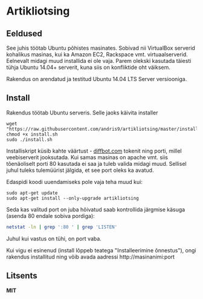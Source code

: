 # Artikliotsing

## Eeldused

See juhis töötab Ubuntu põhistes masinates. Sobivad nii VirtualBox serverid kohalikus masinas, kui ka Amazon EC2, Rackspace vmt. virtuaalserverid. Eelnevalt midagi muud installida ei ole vaja. Parem olekski kasutada täiesti tühja Ubuntu 14.04+ serverit, kuna siis on konfliktide oht väiksem.

Rakendus on arendatud ja testitud Ubuntu 14.04 LTS Server versiooniga.

## Install

Rakendus töötab Ubuntu serveris. Selle jaoks käivita installer

    wget "https://raw.githubusercontent.com/andris9/artikliotsing/master/install.sh"
    chmod +x install.sh
    sudo ./install.sh

Installiskript küsib kahte väärtust - [diffbot.com](http://diffbot.com) tokenit ning porti, millel veebiserverit jooksutada. Kui samas masinas on apache vmt. siis tõenäoliselt porti 80 kasutada ei saa ja tuleb valida midagi muud. Sellisel juhul tuleks tulemüürist jälgida, et see port oleks ka avatud.

Edaspidi koodi uuendamiseks pole vaja teha muud kui:

    sudo apt-get update
    sudo apt-get install --only-upgrade artikliotsing

Seda kas valitud port on juba hõivatud saab kontrollida järgmise käsuga (asenda 80 endale sobiva pordiga):

```bash
netstat -ln | grep ':80 ' | grep 'LISTEN'
```

Juhul kui vastus on tühi, on port vaba.

Kui vigu ei esinenud (install lõppeb teatega "Installeerimine õnnestus"), ongi rakendus installitud ning võib avada aadressi http://masinanimi:port

## Litsents

**MIT**
